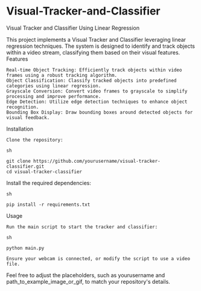 # Visual-Tracker-and-Classifier
Visual Tracker and Classifier Using Linear Regression

This project implements a Visual Tracker and Classifier leveraging linear regression techniques. The system is designed to identify and track objects within a video stream, classifying them based on their visual features.
Features

    Real-time Object Tracking: Efficiently track objects within video frames using a robust tracking algorithm.
    Object Classification: Classify tracked objects into predefined categories using linear regression.
    Grayscale Conversion: Convert video frames to grayscale to simplify processing and improve performance.
    Edge Detection: Utilize edge detection techniques to enhance object recognition.
    Bounding Box Display: Draw bounding boxes around detected objects for visual feedback.

Installation

    Clone the repository:

    sh

    git clone https://github.com/yourusername/visual-tracker-classifier.git
    cd visual-tracker-classifier

Install the required dependencies:

    sh

    pip install -r requirements.txt

Usage

    Run the main script to start the tracker and classifier:

    sh

    python main.py

    Ensure your webcam is connected, or modify the script to use a video file.



Feel free to adjust the placeholders, such as yourusername and path_to_example_image_or_gif, to match your repository's details.
